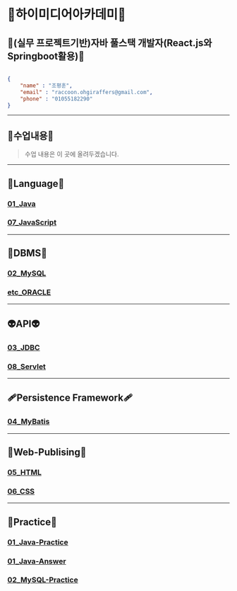 # 🦝하이미디어아카데미🦝
## 🥇(실무 프로젝트기반)자바 풀스택 개발자(React.js와 Springboot활용)🥇

```json

{
    "name" : "조평훈",
    "email" : "raccoon.ohgiraffers@gmail.com",
    "phone" : "01055182290"
}

```

---
## 📖수업내용📖
> 수업 내용은 이 곳에 올려두겠습니다.
---
## 🎍Language🎍
### [01_Java](https://github.com/240822-HiMedia-Sinchon/01_Java)
### [07_JavaScript](https://github.com/240822-HiMedia-Sinchon/07_JavaScript)

---
## 📅DBMS📅
### [02_MySQL](https://github.com/240822-HiMedia-Sinchon/02_MySQL)
### [etc_ORACLE](https://github.com/240822-HiMedia-Sinchon/ORACLE_SQLD)
---
## 👽API👽
### [03_JDBC](https://github.com/240822-HiMedia-Sinchon/03_JDBC)
### [08_Servlet]()

---
## 🩹Persistence Framework🩹
### [04_MyBatis](https://github.com/240822-HiMedia-Sinchon/04_MyBatis)

---
## 🤡Web-Publising🤡
### [05_HTML](https://github.com/240822-HiMedia-Sinchon/05_HTML)
### [06_CSS](https://github.com/240822-HiMedia-Sinchon/06_CSS)

---
## 💯Practice💯
### [01_Java-Practice](https://github.com/240822-HiMedia-Sinchon/Practice)
### [01_Java-Answer](https://github.com/240822-HiMedia-Sinchon/Answer)
### [02_MySQL-Practice](https://github.com/240822-HiMedia-Sinchon/2-1_MySQL-Practice)

